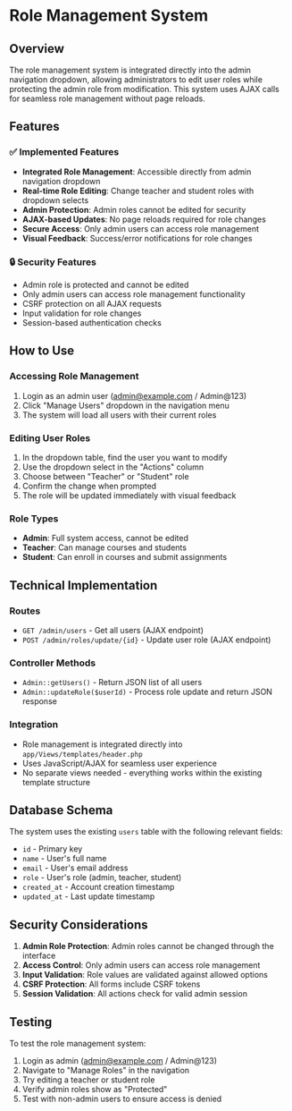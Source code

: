 # Role Management System

## Overview
The role management system is integrated directly into the admin navigation dropdown, allowing administrators to edit user roles while protecting the admin role from modification. This system uses AJAX calls for seamless role management without page reloads.

## Features

### ✅ Implemented Features
- **Integrated Role Management**: Accessible directly from admin navigation dropdown
- **Real-time Role Editing**: Change teacher and student roles with dropdown selects
- **Admin Protection**: Admin roles cannot be edited for security
- **AJAX-based Updates**: No page reloads required for role changes
- **Secure Access**: Only admin users can access role management
- **Visual Feedback**: Success/error notifications for role changes

### 🔒 Security Features
- Admin role is protected and cannot be edited
- Only admin users can access role management functionality
- CSRF protection on all AJAX requests
- Input validation for role changes
- Session-based authentication checks

## How to Use

### Accessing Role Management
1. Login as an admin user (admin@example.com / Admin@123)
2. Click "Manage Users" dropdown in the navigation menu
3. The system will load all users with their current roles

### Editing User Roles
1. In the dropdown table, find the user you want to modify
2. Use the dropdown select in the "Actions" column
3. Choose between "Teacher" or "Student" role
4. Confirm the change when prompted
5. The role will be updated immediately with visual feedback

### Role Types
- **Admin**: Full system access, cannot be edited
- **Teacher**: Can manage courses and students
- **Student**: Can enroll in courses and submit assignments

## Technical Implementation

### Routes
- `GET /admin/users` - Get all users (AJAX endpoint)
- `POST /admin/roles/update/{id}` - Update user role (AJAX endpoint)

### Controller Methods
- `Admin::getUsers()` - Return JSON list of all users
- `Admin::updateRole($userId)` - Process role update and return JSON response

### Integration
- Role management is integrated directly into `app/Views/templates/header.php`
- Uses JavaScript/AJAX for seamless user experience
- No separate views needed - everything works within the existing template structure

## Database Schema
The system uses the existing `users` table with the following relevant fields:
- `id` - Primary key
- `name` - User's full name
- `email` - User's email address
- `role` - User's role (admin, teacher, student)
- `created_at` - Account creation timestamp
- `updated_at` - Last update timestamp

## Security Considerations
1. **Admin Role Protection**: Admin roles cannot be changed through the interface
2. **Access Control**: Only admin users can access role management
3. **Input Validation**: Role values are validated against allowed options
4. **CSRF Protection**: All forms include CSRF tokens
5. **Session Validation**: All actions check for valid admin session

## Testing
To test the role management system:
1. Login as admin (admin@example.com / Admin@123)
2. Navigate to "Manage Roles" in the navigation
3. Try editing a teacher or student role
4. Verify admin roles show as "Protected"
5. Test with non-admin users to ensure access is denied
